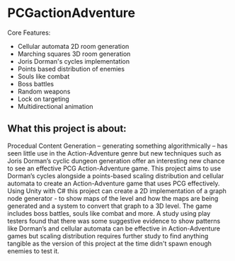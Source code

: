 # PCGactionAdventure

Core Features:
- Cellular automata 2D room generation
- Marching squares 3D room generation
- Joris Dorman's cycles implementation
- Points based distribution of enemies
- Souls like combat
- Boss battles
- Random weapons
- Lock on targeting
- Multidirectional animation

## What this project is about:
Procedual Content Generation – generating something algorithmically – has seen little use in the Action-Adventure genre but new techniques such as Joris Dorman’s cyclic dungeon generation offer an interesting new chance to see an effective PCG Action-Adventure game. This project aims to use Dorman’s cycles alongside a points-based scaling distribution and cellular automata to create an Action-Adventure game that uses PCG effectively. Using Unity with C# this project can create a 2D implementation of a graph node generator - to show maps of the level and how the maps are being generated and a system to convert that graph to a 3D level. The game includes boss battles, souls like combat and more. A study using play testers found that there was some suggestive evidence to show patterns like Dorman’s and cellular automata can be effective in Action-Adventure games but scaling distribution requires further study to find anything tangible as the version of this project at the time didn't spawn enough enemies to test it. 
